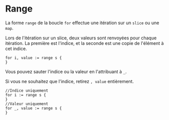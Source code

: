 # Range
La forme `range` de la boucle `for` effectue une itération sur un `slice` ou une `map`.

Lors de l'itération sur un slice, deux valeurs sont renvoyées pour chaque itération. La première est l'indice, et la seconde est une copie de l'élément à cet indice.

    for i, value := range s {
	}

Vous pouvez sauter l'indice ou la valeur en l'attribuant à `_`.

Si vous ne souhaitez que l'indice, retirez `, value` entièrement.

    //Indice uniquement
    for i := range s {
	}
    //Valeur uniquement
	for _, value := range s {
	}

